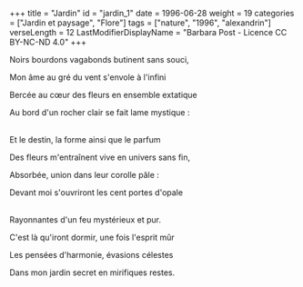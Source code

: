 +++
title = "Jardin"
id = "jardin_1"
date = 1996-06-28
weight = 19
categories = ["Jardin et paysage", "Flore"]
tags = ["nature", "1996", "alexandrin"]
verseLength = 12
LastModifierDisplayName = "Barbara Post - Licence CC BY-NC-ND 4.0"
+++

Noirs bourdons vagabonds butinent sans souci,

Mon âme au gré du vent s'envole à l'infini

Bercée au cœur des fleurs en ensemble extatique

Au bord d'un rocher clair se fait lame mystique :

 \
Et le destin, la forme ainsi que le parfum

Des fleurs m'entraînent vive en univers sans fin,

Absorbée, union dans leur corolle pâle :

Devant moi s'ouvriront les cent portes d'opale

 \
Rayonnantes d'un feu mystérieux et pur.

C'est là qu'iront dormir, une fois l'esprit mûr

Les pensées d'harmonie, évasions célestes

Dans mon jardin secret en mirifiques restes.
